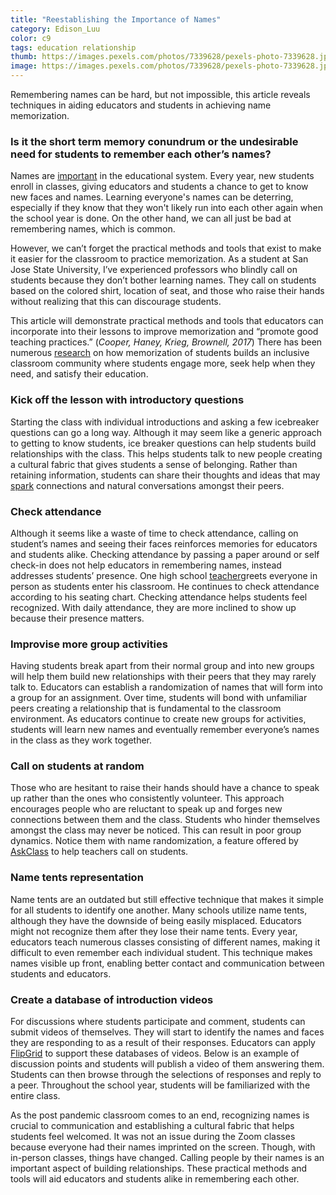 ```yaml
---
title: "Reestablishing the Importance of Names"
category: Edison_Luu
color: c9
tags: education relationship
thumb: https://images.pexels.com/photos/7339628/pexels-photo-7339628.jpeg?auto=compress&cs=tinysrgb&w=350
image: https://images.pexels.com/photos/7339628/pexels-photo-7339628.jpeg?auto=compress&cs=tinysrgb&w=600
---
```

Remembering names can be hard, but not impossible, this article reveals techniques in aiding educators and students in achieving name memorization.

<!--more-->
### Is it the short term memory conundrum or the undesirable need for students to remember each other’s names?
Names are [important] in the educational system. Every year, new students enroll in classes, giving educators and students a chance to get to know new faces and names. Learning everyone's names can be deterring, especially if they know that they won't likely run into each other again when the school year is done. On the other hand, we can all just be bad at remembering names, which is common.

However, we can’t forget the practical methods and tools that exist to make it easier for the classroom to practice memorization. As a student at San Jose State University, I’ve experienced professors who blindly call on students because they don’t bother learning names. They call on students based on the colored shirt, location of seat, and those who raise their hands without realizing that this can discourage students.

This article will demonstrate practical methods and tools that educators can incorporate into their lessons to improve memorization and “promote good teaching practices.” (*Cooper, Haney, Krieg, Brownell, 2017*) There has been numerous [research] on how memorization of students builds an inclusive classroom community where students engage more, seek help when they need, and satisfy their education.

### Kick off the lesson with introductory questions ###
Starting the class with individual introductions and asking a few icebreaker questions can go a long way. Although it may seem like a generic approach to getting to know students, ice breaker questions can help students build relationships with the class. This helps students talk to new people creating a cultural fabric that gives students a sense of belonging. Rather than retaining information, students can share their thoughts and ideas that may [spark] connections and natural conversations amongst their peers.

### Check attendance ###
Although it seems like a waste of time to check attendance, calling on student’s names and seeing their faces reinforces memories for educators and students alike. Checking attendance by passing a paper around or self check-in does not help educators in remembering names, instead addresses students’ presence. One high school [teacher]greets everyone in person as students enter his classroom. He continues to check attendance according to his seating chart. Checking attendance helps students feel recognized. With daily attendance, they are more inclined to show up because their presence matters.

### Improvise more group activities ###
Having students break apart from their normal group and into new groups will help them build new relationships with their peers that they may rarely talk to. Educators can establish a randomization of names that will form into a group for an assignment. Over time, students will bond with unfamiliar peers creating a relationship that is fundamental to the classroom environment. As educators continue to create new groups for activities, students will learn new names and eventually remember everyone’s names in the class as they work together.

### Call on students at random ###
Those who are hesitant to raise their hands should have a chance to speak up rather than the ones who consistently volunteer. This approach encourages people who are reluctant to speak up and forges new connections between them and the class. Students who hinder themselves amongst the class may never be noticed. This can result in poor group dynamics. Notice them with name randomization, a feature offered by [AskClass] to help teachers call on students.

### Name tents representation ###
Name tents are an outdated but still effective technique that makes it simple for all students to identify one another. Many schools utilize name tents, although they have the downside of being easily misplaced. Educators might not recognize them after they lose their name tents. Every year, educators teach numerous classes consisting of different names, making it difficult to even remember each individual student. This technique makes names visible up front, enabling better contact and communication between students and educators.

### Create a database of introduction videos ###
For discussions where students participate and comment, students can submit videos of themselves. They will start to identify the names and faces they are responding to as a result of their responses. Educators can apply [FlipGrid] to support these databases of videos. Below is an example of discussion points and students will publish a video of them answering them. Students can then browse through the selections of responses and reply to a peer. Throughout the school year, students will be familiarized with the entire class.

As the post pandemic classroom comes to an end, recognizing names is crucial to communication and establishing a cultural fabric that helps students feel welcomed. It was not an issue during the Zoom classes because everyone had their names imprinted on the screen. Though, with in-person classes, things have changed. Calling people by their names is an important aspect of building relationships. These practical methods and tools will aid educators and students alike in remembering each other.

[important]: http://teachingonpurpose.org/wp-content/uploads/2015/03/Glenz-T.-2014.-The-importance-of-learning-students-names.pdf

[research]: https://poorvucenter.yale.edu/LearningStudentNames

[spark]: https://hbr.org/2018/05/the-surprising-power-of-questions

[teacher]: https://www.youtube.com/watch?v=1d6yRtDpeq4

[AskClass]: https://askclass.com

[FlipGrid]: https://info.flip.com/
